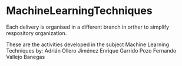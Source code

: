 # MachineLearningTechniques

Each delivery is organised in a different branch in orther to simplify respository organization.

These are the activities developed in the subject Machine Learning Techniques by:
Adrián Ollero Jiménez
Enrique Garrido Pozo
Fernando Vallejo Banegas
